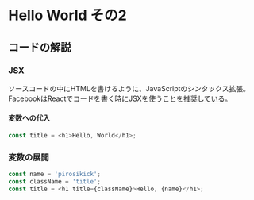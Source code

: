 Hello World その2
=================

## コードの解説

### JSX

ソースコードの中にHTMLを書けるように、JavaScriptのシンタックス拡張。FacebookはReactでコードを書く時にJSXを使うことを[推奨している](https://facebook.github.io/react/docs/introducing-jsx.html)。

#### 変数への代入

```javascript
const title = <h1>Hello, World</h1>;
```

### 変数の展開

```javascript
const name = 'pirosikick';
const className = 'title';
const title = <h1 title={className}>Hello, {name}</h1>;
```
